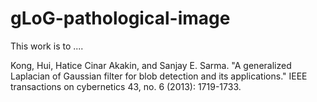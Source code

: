# gLoG-pathological-image
This work is to ....


Kong, Hui, Hatice Cinar Akakin, and Sanjay E. Sarma. "A generalized Laplacian of Gaussian filter for blob detection and its applications." IEEE transactions on cybernetics 43, no. 6 (2013): 1719-1733.
